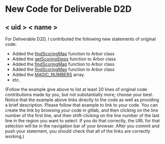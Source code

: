 # New Code for Deliverable D2D

## < uid > < name >

For Deliverable D2D, I contributed the following new statements of original code:

- Added the [findScoringMap]() function to Arbor class
- Added the [getScoringSteps]() function to Arbor class
- Added the [findScoringMap]() function to Arbor class
- Added the [findScoringMap]() function to Arbor class
- Added the [MAGIC_NUMBERS](https://gitlab.cecs.anu.edu.au/comp1110/comp1110-ass2/-/blob/master/src/comp1110/ass2/Azul.java#L250-307) array.
- etc.

(Follow the example give above to list at least 20 lines of original code contributions made by you, but not substantially more; choose your best. Notice that the example above links directly to the code as well as providing a brief description.   Please follow that example to link to your code.  You can create the link by browsing your code in gitlab, and then clicking on the line number of the first line, and then shift-clicking on the line number of the last line in the region you want to select.  If you do that correctly, the URL for that selection will be in the navigation bar of your browser.  After you commit and push your statement, you should check that all of the links are correctly working.)
